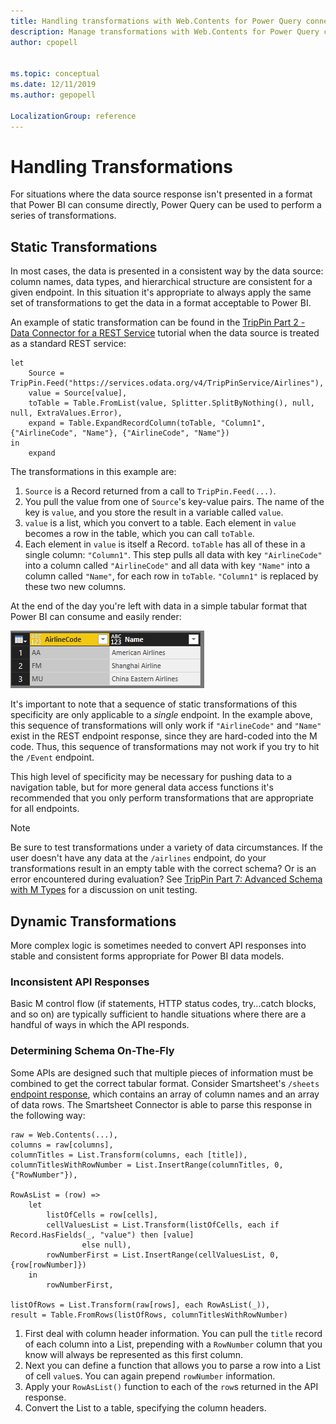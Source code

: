 ```yaml
---
title: Handling transformations with Web.Contents for Power Query connectors
description: Manage transformations with Web.Contents for Power Query connectors
author: cpopell


ms.topic: conceptual
ms.date: 12/11/2019
ms.author: gepopell

LocalizationGroup: reference
---
```


# Handling Transformations
For situations where the data source response isn't presented in a format that Power BI can consume directly, Power Query can be used to perform a series of transformations.
## Static Transformations
In most cases, the data is presented in a consistent way by the data source: column names, data types, and hierarchical structure are consistent for a given endpoint. In this situation it's appropriate to always apply the same set of transformations to get the data in a format acceptable to Power BI.

An example of static transformation can be found in the [TripPin Part 2 - Data Connector for a REST Service](samples/TripPin/2-Rest/README.md) tutorial when the data source is treated as a standard REST service:

```
let
    Source = TripPin.Feed("https://services.odata.org/v4/TripPinService/Airlines"),
    value = Source[value],
    toTable = Table.FromList(value, Splitter.SplitByNothing(), null, null, ExtraValues.Error),
    expand = Table.ExpandRecordColumn(toTable, "Column1", {"AirlineCode", "Name"}, {"AirlineCode", "Name"})
in
    expand
```

The transformations in this example are: 
1. `Source` is a Record returned from a call to `TripPin.Feed(...)`.
2. You pull the value from one of `Source`'s key-value pairs. The name of the key is `value`, and you store the result in a variable called `value`.
3. `value` is a list, which you convert to a table. Each element in `value` becomes a row in the table, which you can call `toTable`.
4. Each element in `value` is itself a Record. `toTable` has all of these in a single column: `"Column1"`. This step pulls all data with key `"AirlineCode"` into a column called `"AirlineCode"` and all data with key `"Name"` into a column called `"Name"`, for each row in `toTable`. `"Column1"` is replaced by these two new columns.

At the end of the day you're left with data in a simple tabular format that Power BI can consume and easily render:

![Data in tabular form.](images/trippin2Airlines.png)

It's important to note that a sequence of static transformations of this specificity are only applicable to a *single* endpoint. In the example above, this sequence of transformations will only work if `"AirlineCode"` and `"Name"` exist in the REST endpoint response, since they are hard-coded into the M code. Thus, this sequence of transformations may not work if you try to hit the `/Event` endpoint. 

This high level of specificity may be necessary for pushing data to a navigation table, but for more general data access functions it's recommended that you only perform transformations that are appropriate for all endpoints.

>[!Note]
> Be sure to test transformations under a variety of data circumstances. If the user doesn't have any data at the `/airlines` endpoint, do your transformations result in an empty table with the correct schema? Or is an error encountered during evaluation? See [TripPin Part 7: Advanced Schema with M Types](samples/TripPin/7-AdvancedSchema/README.md) for a discussion on unit testing.

## Dynamic Transformations
More complex logic is sometimes needed to convert API responses into stable and consistent forms appropriate for Power BI data models.

### Inconsistent API Responses
Basic M control flow (if statements, HTTP status codes, try...catch blocks, and so on) are typically sufficient to handle situations where there are a handful of ways in which the API responds.

### Determining Schema On-The-Fly
Some APIs are designed such that multiple pieces of information must be combined to get the correct tabular format. Consider Smartsheet's `/sheets` [endpoint response], which contains an array of column names and an array of data rows. The Smartsheet Connector is able to parse this response in the following way:

```
raw = Web.Contents(...),
columns = raw[columns],
columnTitles = List.Transform(columns, each [title]),
columnTitlesWithRowNumber = List.InsertRange(columnTitles, 0, {"RowNumber"}),
                
RowAsList = (row) =>
    let
        listOfCells = row[cells],
        cellValuesList = List.Transform(listOfCells, each if Record.HasFields(_, "value") then [value]
                else null),
        rowNumberFirst = List.InsertRange(cellValuesList, 0, {row[rowNumber]})
    in
        rowNumberFirst,

listOfRows = List.Transform(raw[rows], each RowAsList(_)),
result = Table.FromRows(listOfRows, columnTitlesWithRowNumber)
```
1. First deal with column header information. You can pull the `title` record of each column into a List, prepending with a `RowNumber` column that you know will always be represented as this first column.
2. Next you can define a function that allows you to parse a row into a List of cell `value`s. You can again prepend `rowNumber` information.
3. Apply your `RowAsList()` function to each of the `row`s returned in the API response.
4. Convert the List to a table, specifying the column headers.

[endpoint response]: https://smartsheet-platform.github.io/api-docs/#sheets
